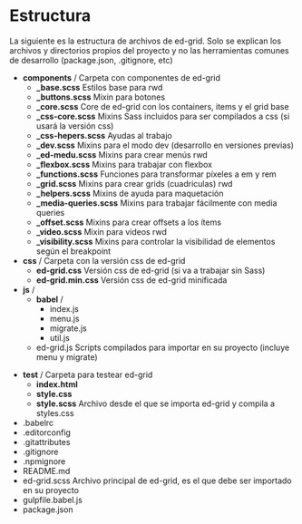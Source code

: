 # Estructura
La siguiente es la estructura de archivos de ed-grid. Solo se explican los archivos y directorios propios del proyecto y no las herramientas comunes de desarrollo (package.json, .gitignore, etc)
* **components** / Carpeta con componentes de ed-grid
  - **​​_base.scss** Estilos base para rwd
  - **_buttons.scss** Mixin para botones
  - **_core.scss** Core de ed-grid con los containers, items y el grid base
  - **_css-core.scss** Mixins Sass incluidos para ser compilados a css (si usará la versión css)
  - **_css-hepers.scss** Ayudas al trabajo
  - **_dev.scss** Mixins para el modo dev (desarrollo en versiones previas)
  - **_ed-medu.scss** Mixins para crear menús rwd
  - **_flexbox.scss** Mixins para trabajar con flexbox
  - **_functions.scss** Funciones para transformar píxeles a em y rem
  - **_grid.scss** Mixins para crear grids (cuadriculas) rwd
  - **_helpers.scss** Mixins de ayuda para maquetación
  - **_media-queries.scss** Mixins para trabajar fácilmente con media queries
  - **_offset.scss** Mixins para crear offsets a los ítems
  - **_video.scss** Mixin para videos rwd
  - **_visibility.scss** Mixins para controlar la visibilidad de elementos según el breakpoint
* **css** / Carpeta con la versión css de ed-grid
  - **​​ed-grid.css** Versión css de ed-grid (si va a trabajar sin Sass)
  - **ed-grid.min.css** Versión css de ed-grid minificada
* **js** /
  - **babel** /
    - index.js
    - menu.js
    - migrate.js
    - util.js
  - ed-grid.js Scripts compilados para importar en su proyecto (incluye menu y migrate)
- **test** / Carpeta para testear ed-grid
  - **​​index.html**
  - **style.css**
  - **style.scss** Archivo desde el que se importa ed-grid y compila a styles.css
- .babelrc
- .editorconfig
- .gitattributes
- .gitignore
- .npmignore
-  README.md
-  ed-grid.scss Archivo principal de ed-grid, es el que debe ser importado en su proyecto
- gulpfile.babel.js
- package.json
